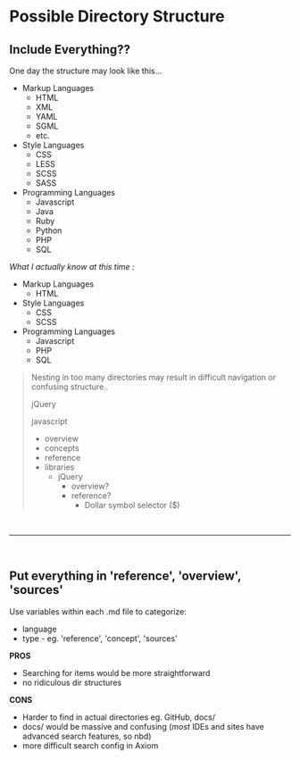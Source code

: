 # Possible Directory Structure



## Include Everything??

One day the structure may look like this...

- Markup Languages
  - HTML
  - XML
  - YAML
  - SGML
  - etc.
- Style Languages
  - CSS
  - LESS
  - SCSS
  - SASS
- Programming Languages
  - Javascript
  - Java
  - Ruby
  - Python
  - PHP
  - SQL

*What I actually know at this time :*

- Markup Languages
  - HTML
- Style Languages
  - CSS
  - SCSS
- Programming Languages
  - Javascript
  - PHP
  - SQL

> Nesting in too many directories may result in difficult navigation or confusing structure.. 
> 
> jQuery
> 
> javascript
>   - overview
>   - concepts
>   - reference
>   - libraries
>       - jQuery
>           - overview?
>           - reference?
>               - Dollar symbol selector ($)

<br>

-------------------------------------------------------------

<br>

## Put **everything** in 'reference', 'overview', 'sources'

Use variables within each .md file to categorize:
- language
- type - eg. 'reference', 'concept', 'sources'


**PROS**
- Searching for items would be more straightforward
- no ridiculous dir structures


**CONS**
- Harder to find in actual directories eg. GitHub, docs/
- docs/ would be massive and confusing (*most* IDEs and sites have advanced search features, so nbd)
- more difficult search config in Axiom